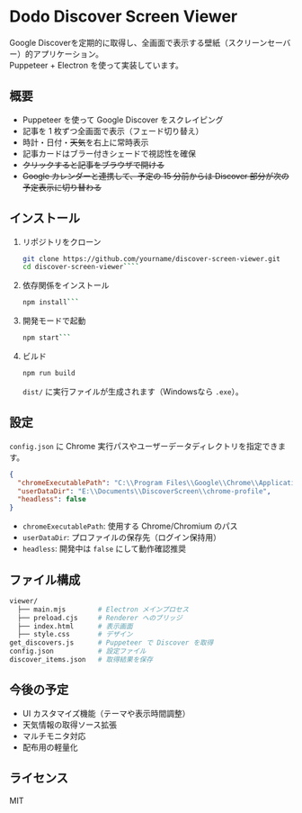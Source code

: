 # Dodo Discover Screen Viewer

Google Discoverを定期的に取得し、全画面で表示する壁紙（スクリーンセーバー）的アプリケーション。  
Puppeteer + Electron を使って実装しています。

## 概要

- Puppeteer を使って Google Discover をスクレイピング
- 記事を 1 枚ずつ全画面で表示（フェード切り替え）
- 時計・日付・~~天気~~を右上に常時表示
- 記事カードはブラー付きシェードで視認性を確保
- ~~クリックすると記事をブラウザで開ける~~
- ~~Google カレンダーと連携して、予定の 15 分前からは Discover 部分が次の予定表示に切り替わる~~

## インストール

1. リポジトリをクローン

   ```bash
   git clone https://github.com/yourname/discover-screen-viewer.git
   cd discover-screen-viewer````

2. 依存関係をインストール

   ```bash
   npm install```
3. 開発モードで起動

   ```bash
   npm start```
4. ビルド

   ```bash
   npm run build
   ```

   `dist/` に実行ファイルが生成されます（Windowsなら `.exe`）。

## 設定

`config.json` に Chrome 実行パスやユーザーデータディレクトリを指定できます。

```json
{
  "chromeExecutablePath": "C:\\Program Files\\Google\\Chrome\\Application\\chrome.exe",
  "userDataDir": "E:\\Documents\\DiscoverScreen\\chrome-profile",
  "headless": false
}
```

- `chromeExecutablePath`: 使用する Chrome/Chromium のパス
- `userDataDir`: プロファイルの保存先（ログイン保持用）
- `headless`: 開発中は `false` にして動作確認推奨

## ファイル構成

```bash
viewer/
  ├── main.mjs        # Electron メインプロセス
  ├── preload.cjs     # Renderer へのブリッジ
  ├── index.html      # 表示画面
  ├── style.css       # デザイン
get_discovers.js      # Puppeteer で Discover を取得
config.json           # 設定ファイル
discover_items.json   # 取得結果を保存
```

## 今後の予定

- UI カスタマイズ機能（テーマや表示時間調整）
- 天気情報の取得ソース拡張
- マルチモニタ対応
- 配布用の軽量化

## ライセンス

MIT
